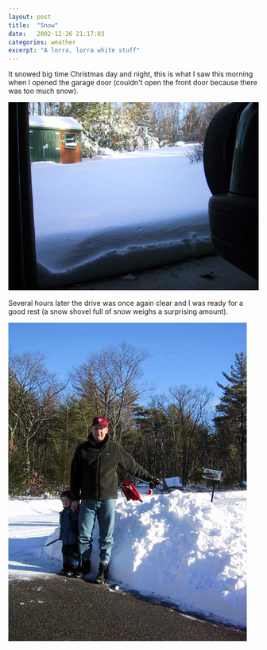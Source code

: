 ```yaml
---
layout: post
title:  "Snow"
date:   2002-12-26 21:17:03
categories: weather
excerpt: "A lorra, lorra white stuff"
---
```

It snowed big time Christmas day and night, this is what I saw this morning when I opened the garage door (couldn't open the front door because there was too much snow).

<img src="/assets/garage.jpg" alt="lots of snow"/>

Several hours later the drive was once again clear and I was ready for a good rest (a snow shovel full of snow weighs a surprising amount).

<img src="/assets/snowbank.jpg" alt="a bank of snow"/>


